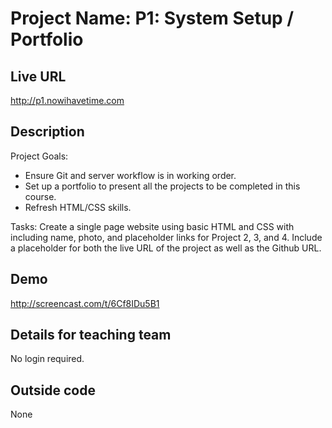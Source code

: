 # Project Name: P1: System Setup / Portfolio

## Live URL
<http://p1.nowihavetime.com>

## Description
Project Goals:

* Ensure Git and server workflow is in working order.
* Set up a portfolio to present all the projects to be completed in this course.
* Refresh HTML/CSS skills.

Tasks: Create a single page website using basic HTML and CSS with including name, photo, and placeholder links for Project 2, 3, and 4. Include a placeholder for both the live URL of the project as well as the Github URL.

## Demo
<http://screencast.com/t/6Cf8IDu5B1>

## Details for teaching team
No login required.

## Outside code
None
